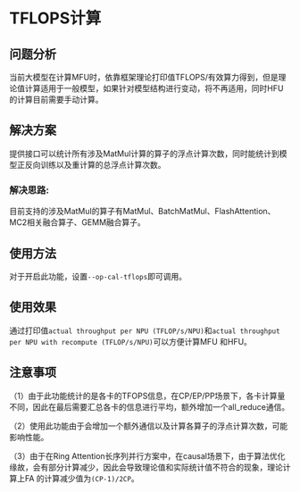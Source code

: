 # TFLOPS计算

## 问题分析

当前大模型在计算MFU时，依靠框架理论打印值TFLOPS/有效算力得到，但是理论值计算适用于一般模型，如果针对模型结构进行变动，将不再适用，同时HFU的计算目前需要手动计算。

## 解决方案

提供接口可以统计所有涉及MatMul计算的算子的浮点计算次数，同时能统计到模型正反向训练以及重计算的总浮点计算次数。

### 解决思路:

目前支持的涉及MatMul的算子有MatMul、BatchMatMul、FlashAttention、MC2相关融合算子、GEMM融合算子。

## 使用方法

对于开启此功能，设置`--op-cal-tflops`即可调用。

## 使用效果

通过打印值`actual throughput per NPU (TFLOP/s/NPU)`和`actual throughput per NPU with recompute (TFLOP/s/NPU)`可以方便计算MFU
和HFU。

## 注意事项

（1）由于此功能统计的是各卡的TFOPS信息，在CP/EP/PP场景下，各卡计算量不同，因此在最后需要汇总各卡的信息进行平均，额外增加一个all_reduce通信。

（2）使用此功能由于会增加一个额外通信以及计算各算子的浮点计算次数，可能影响性能。

（3）由于在Ring Attention长序列并行方案中，在causal场景下，由于算法优化缘故，会有部分计算减少，因此会导致理论值和实际统计值不符合的现象，理论计算上FA
的计算减少值为`(CP-1)/2CP`。